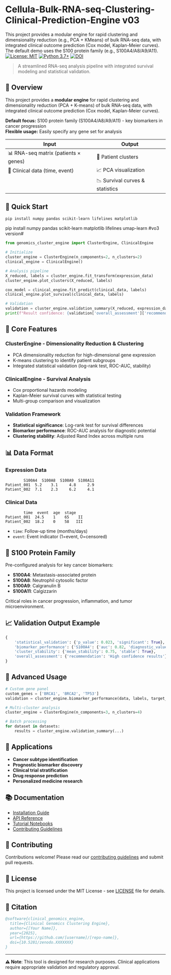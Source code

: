 # Cellula-Bulk-RNA-seq-Clustering-Clinical-Prediction-Engine v03
This project provides a modular engine for rapid clustering and dimensionality reduction (e.g., PCA + KMeans) of bulk RNA-seq data, with integrated clinical outcome prediction (Cox model, Kaplan-Meier curves).  The default demo uses the S100 protein family (e.g., S100A4/A8/A9/A11).
[![License: MIT](https://img.shields.io/badge/License-MIT-yellow.svg)](https://opensource.org/licenses/MIT)
[![Python 3.7+](https://img.shields.io/badge/python-3.7+-blue.svg)](https://www.python.org/downloads/)
[![DOI](https://zenodo.org/badge/DOI/10.5281/zenodo.XXXXXXX.svg)](https://doi.org/10.5281/zenodo.XXXXXXX)

> A streamlined RNA-seq analysis pipeline with integrated survival modeling and statistical validation.

## 🎯 Overview

This project provides a **modular engine** for rapid clustering and dimensionality reduction (PCA + K-means) of bulk RNA-seq data, with integrated clinical outcome prediction (Cox model, Kaplan-Meier curves).

**Default focus:** S100 protein family (S100A4/A8/A9/A11) - key biomarkers in cancer progression  
**Flexible usage:** Easily specify any gene set for analysis

| Input | Output |
|-------|--------|
| 📊 RNA-seq matrix (patients × genes) | 🎯 Patient clusters |
| 🏥 Clinical data (time, event) | 📈 PCA visualization |
| | 📉 Survival curves & statistics |

## 🚀 Quick Start

```bash
pip install numpy pandas scikit-learn lifelines matplotlib
```
pip install numpy pandas scikit-learn matplotlib lifelines umap-learn #vo3 version# 

```python
from genomics_cluster_engine import ClusterEngine, ClinicalEngine

# Initialize
cluster_engine = ClusterEngine(n_components=2, n_clusters=2)
clinical_engine = ClinicalEngine()

# Analysis pipeline
X_reduced, labels = cluster_engine.fit_transform(expression_data)
cluster_engine.plot_clusters(X_reduced, labels)

cox_model = clinical_engine.fit_predict(clinical_data, labels)
clinical_engine.plot_survival(clinical_data, labels)

# Validation
validation = cluster_engine.validation_summary(X_reduced, expression_data, clinical_data, labels)
print(f"Result confidence: {validation['overall_assessment']['recommendation']}")
```

## 🧬 Core Features

### **ClusterEngine** - Dimensionality Reduction & Clustering
- PCA dimensionality reduction for high-dimensional gene expression
- K-means clustering to identify patient subgroups  
- Integrated statistical validation (log-rank test, ROC-AUC, stability)

### **ClinicalEngine** - Survival Analysis
- Cox proportional hazards modeling
- Kaplan-Meier survival curves with statistical testing
- Multi-group comparison and visualization

### **Validation Framework**
- **Statistical significance**: Log-rank test for survival differences
- **Biomarker performance**: ROC-AUC analysis for diagnostic potential
- **Clustering stability**: Adjusted Rand Index across multiple runs

## 📊 Data Format

### Expression Data
```
        S100A4  S100A8  S100A9  S100A11
Patient_001  5.2    3.1     4.8     2.9
Patient_002  7.1    2.3     6.2     4.1
```

### Clinical Data  
```
        time  event  age  stage
Patient_001  24.5    1    65    II
Patient_002  18.2    0    58   III
```
- `time`: Follow-up time (months/days)
- `event`: Event indicator (1=event, 0=censored)

## 🔬 S100 Protein Family

Pre-configured analysis for key cancer biomarkers:
- **S100A4**: Metastasis-associated protein
- **S100A8**: Neutrophil cytosolic factor  
- **S100A9**: Calgranulin B
- **S100A11**: Calgizzarin

Critical roles in cancer progression, inflammation, and tumor microenvironment.

## 📈 Validation Output Example

```python
{
    'statistical_validation': {'p_value': 0.023, 'significant': True},
    'biomarker_performance': {'S100A4': {'auc': 0.82, 'diagnostic_value': 'Good'}},
    'cluster_stability': {'mean_stability': 0.75, 'stable': True},
    'overall_assessment': {'recommendation': 'High confidence results'}
}
```

## 🎨 Advanced Usage

```python
# Custom gene panel
custom_genes = ['BRCA1', 'BRCA2', 'TP53']
validation = cluster_engine.biomarker_performance(data, labels, target_genes=custom_genes)

# Multi-cluster analysis  
cluster_engine = ClusterEngine(n_components=3, n_clusters=4)

# Batch processing
for dataset in datasets:
    results = cluster_engine.validation_summary(...)
```

## 🏥 Applications

- **Cancer subtype identification**
- **Prognostic biomarker discovery** 
- **Clinical trial stratification**
- **Drug response prediction**
- **Personalized medicine research**

## 📚 Documentation

- [Installation Guide](docs/installation.md)
- [API Reference](docs/api.md)
- [Tutorial Notebooks](examples/)
- [Contributing Guidelines](CONTRIBUTING.md)

## 🤝 Contributing

Contributions welcome! Please read our [contributing guidelines](CONTRIBUTING.md) and submit pull requests.

## 📄 License

This project is licensed under the MIT License - see [LICENSE](LICENSE) file for details.

## 📎 Citation

```bibtex
@software{clinical_genomics_engine,
  title={Clinical Genomics Clustering Engine},
  author={[Your Name]},
  year={2025},
  url={https://github.com/[username]/[repo-name]},
  doi={10.5281/zenodo.XXXXXXX}
}
```

---

**⚠️ Note**: This tool is designed for research purposes. Clinical applications require appropriate validation and regulatory approval.
